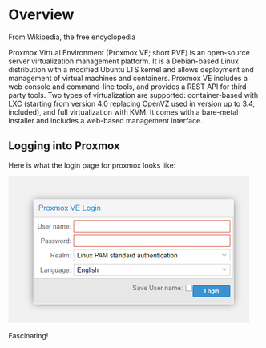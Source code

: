 # Overview

From Wikipedia, the free encyclopedia

Proxmox Virtual Environment (Proxmox VE; short PVE) is an open-source server virtualization management platform. It is a Debian-based Linux distribution with a modified Ubuntu LTS kernel and allows deployment and management of virtual machines and containers. Proxmox VE includes a web console and command-line tools, and provides a REST API for third-party tools. Two types of virtualization are supported: container-based with LXC (starting from version 4.0 replacing OpenVZ used in version up to 3.4, included), and full virtualization with KVM. It comes with a bare-metal installer and includes a web-based management interface.

## Logging into Proxmox

Here is what the login page for proxmox looks like:

![Proxmox](Proxmox.png)

Fascinating!
